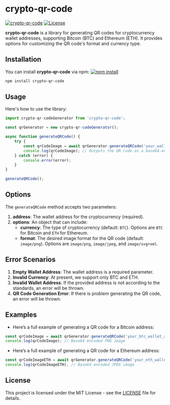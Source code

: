 # crypto-qr-code

[![crypto-qr-code](https://img.shields.io/badge/version-1.0.1-blue.svg)](https://www.npmjs.com/package/crypto-qr-code)
[![License](https://img.shields.io/badge/license-MIT-brightgreen.svg)](LICENSE)

**crypto-qr-code** is a library for generating QR codes for cryptocurrency wallet addresses, supporting Bitcoin (BTC) and Ethereum (ETH). It provides options for customizing the QR code's format and currency type.

## Installation

You can install **crypto-qr-code** via npm: [![npm install](https://img.shields.io/npm/dt/crypto-qr-code.svg)](https://www.npmjs.com/package/crypto-qr-code)

```bash
npm install crypto-qr-code
```

## Usage

Here's how to use the library:

```typescript
import crypto-qr-codeGenerator from 'crypto-qr-code';

const qrGenerator = new crypto-qr-codeGenerator();

async function generateQRCode() {
    try {
        const qrCodeImage = await qrGenerator.generateQRCode('your_wallet_address', { currency: 'BTC' });
        console.log(qrCodeImage); // Outputs the QR code as a base64-encoded image
    } catch (error) {
        console.error(error);
    }
}

generateQRCode();
```

## Options

The `generateQRCode` method accepts two parameters:

1. **address**: The wallet address for the cryptocurrency (required).
2. **options**: An object that can include:
   - **currency**: The type of cryptocurrency (default: `BTC`). Options are `BTC` for Bitcoin and `ETH` for Ethereum.
   - **format**: The desired image format for the QR code (default: `image/png`). Options are `image/png`, `image/jpeg`, and `image/svg+xml`.

## Error Scenarios
1. **Empty Wallet Address**: The wallet address is a required parameter.
2. **Invalid Currency**: At present, we support only BTC and ETH.
3. **Invalid Wallet Address**: If the provided address is not according to the standards, an error will be thrown.
4. **QR Code Generation Error**: If there is problem generating the QR code, an error will be thrown.

## Examples

- Here’s a full example of generating a QR code for a Bitcoin address:

```typescript
const qrCodeImage = await qrGenerator.generateQRCode('your_btc_wallet_address', { currency: 'BTC', format: 'image/png' });
console.log(qrCodeImage); // Base64 encoded PNG image
```

- Here’s a full example of generating a QR code for a Ethereum address:

```typescript
const qrCodeImageETH = await qrGenerator.generateQRCode('your_eth_wallet_address', { currency: 'ETH', format: 'image/jpeg' });
console.log(qrCodeImageETH); // Base64 encoded JPEG image
```

## License

This project is licensed under the MIT License - see the [LICENSE](LICENSE) file for details.
